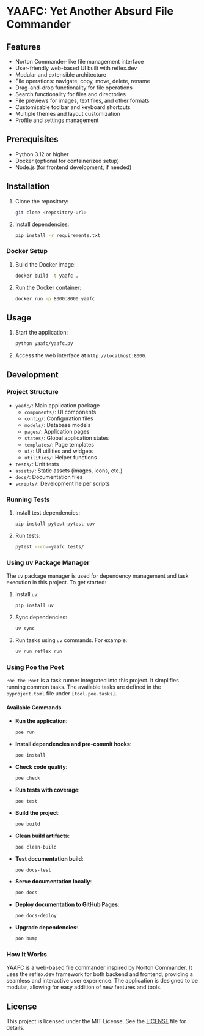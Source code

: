 # YAAFC: Yet Another Absurd File Commander

## Features

- Norton Commander-like file management interface
- User-friendly web-based UI built with reflex.dev
- Modular and extensible architecture
- File operations: navigate, copy, move, delete, rename
- Drag-and-drop functionality for file operations
- Search functionality for files and directories
- File previews for images, text files, and other formats
- Customizable toolbar and keyboard shortcuts
- Multiple themes and layout customization
- Profile and settings management

## Prerequisites

- Python 3.12 or higher
- Docker (optional for containerized setup)
- Node.js (for frontend development, if needed)

## Installation

1. Clone the repository:

   ```bash
   git clone <repository-url>
   ```

2. Install dependencies:

   ```bash
   pip install -r requirements.txt
   ```

### Docker Setup

1. Build the Docker image:

   ```bash
   docker build -t yaafc .
   ```

2. Run the Docker container:

   ```bash
   docker run -p 8000:8000 yaafc
   ```

## Usage

1. Start the application:

   ```bash
   python yaafc/yaafc.py
   ```

2. Access the web interface at `http://localhost:8000`.

## Development

### Project Structure

- `yaafc/`: Main application package
  - `components/`: UI components
  - `config/`: Configuration files
  - `models/`: Database models
  - `pages/`: Application pages
  - `states/`: Global application states
  - `templates/`: Page templates
  - `ui/`: UI utilities and widgets
  - `utilities/`: Helper functions
- `tests/`: Unit tests
- `assets/`: Static assets (images, icons, etc.)
- `docs/`: Documentation files
- `scripts/`: Development helper scripts

### Running Tests

1. Install test dependencies:

   ```bash
   pip install pytest pytest-cov
   ```

2. Run tests:

   ```bash
   pytest --cov=yaafc tests/
   ```

### Using uv Package Manager

The `uv` package manager is used for dependency management and task execution in this project. To get started:

1. Install `uv`:

   ```bash
   pip install uv
   ```

2. Sync dependencies:

   ```bash
   uv sync
   ```

3. Run tasks using `uv` commands. For example:

   ```bash
   uv run reflex run
   ```

### Using Poe the Poet

`Poe the Poet` is a task runner integrated into this project. It simplifies running common tasks. The available tasks are defined in the `pyproject.toml` file under `[tool.poe.tasks]`.

#### Available Commands

- **Run the application**:

  ```bash
  poe run
  ```

- **Install dependencies and pre-commit hooks**:

  ```bash
  poe install
  ```

- **Check code quality**:

  ```bash
  poe check
  ```

- **Run tests with coverage**:

  ```bash
  poe test
  ```

- **Build the project**:

  ```bash
  poe build
  ```

- **Clean build artifacts**:

  ```bash
  poe clean-build
  ```

- **Test documentation build**:

  ```bash
  poe docs-test
  ```

- **Serve documentation locally**:

  ```bash
  poe docs
  ```

- **Deploy documentation to GitHub Pages**:

  ```bash
  poe docs-deploy
  ```

- **Upgrade dependencies**:

  ```bash
  poe bump
  ```

### How It Works

YAAFC is a web-based file commander inspired by Norton Commander. It uses the reflex.dev framework for both backend and frontend, providing a seamless and interactive user experience. The application is designed to be modular, allowing for easy addition of new features and tools.

## License

This project is licensed under the MIT License. See the [LICENSE](LICENSE) file for details.
